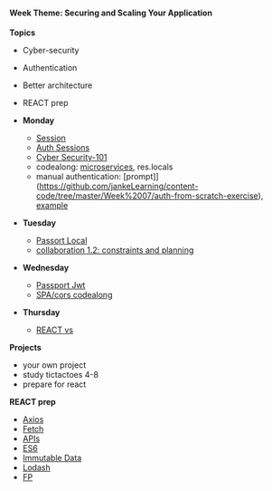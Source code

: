 <h4 class="weektheme">Week Theme: Securing and Scaling Your Application</h4>   
  
**Topics**  
  * Cyber-security  
  * Authentication  
  * Better architecture  
  * REACT prep  
  

* **Monday** 
  * [Session](https://github.com/jankeLearning/content-md/blob/master/node%2Bexpress/06-sessions.md)  
  * [Auth Sessions](https://github.com/jankeLearning/content-code/tree/master/Week%2005-6/2-sessions-intro)    
  * [Cyber Security-101](https://github.com/jankeLearning/content-md/blob/master/dev-knowledge/07-cyber-security-101.md)  
  * codealong: [microservices](https://github.com/jankeLearning/content-md/blob/master/app-design/07-services.md), res.locals
  * manual authentication: [prompt]](https://github.com/jankeLearning/content-code/tree/master/Week%2007/auth-from-scratch-exercise), [example](https://github.com/jankeLearning/content-code/tree/master/Week%2007/passportless-authentication)  
  
* **Tuesday**  
  * [Passort Local](https://github.com/jankeLearning/content-md/blob/master/npm-modules/07-passport-local.md)  
  * [collaboration 1.2: constraints and planning](https://github.com/jankeLearning/content-md/blob/master/dev-knowledge/07-constraints.md)  
  
  
* **Wednesday**  
  * [Passport Jwt](https://github.com/jankeLearning/content-md/blob/master/npm-modules/07-passport-jwt.md) 
  * [SPA/cors codealong](https://github.com/jankeLearning/projects/tree/master/tictactoes)  
  
* **Thursday**  
  * [REACT vs]()  
  
**Projects**  
  * your own project  
  * study tictactoes 4-8  
  * prepare for react


**REACT prep**  
  * [Axios](https://github.com/jankeLearning/content-md/blob/master/npm-modules/08-axios.md)  
  * [Fetch](https://github.com/jankeLearning/content-md/blob/master/tools/08-fetch.md)
  * [APIs](https://github.com/TheOdinProject/javascript_curriculum/blob/master/MoreJS/APIs.md)  
  * [ES6](https://github.com/jankeLearning/content-md/blob/master/js/09-es6.md)  
  * [Immutable Data](https://github.com/jankeLearning/content-md/blob/master/app-design/09-immutable-data.md)  
  * [Lodash](https://github.com/jankeLearning/content-md/blob/master/npm-modules/09-lodash.md)  
  * [FP](https://github.com/jankeLearning/content-md/blob/master/js/06-FP-1.md)  